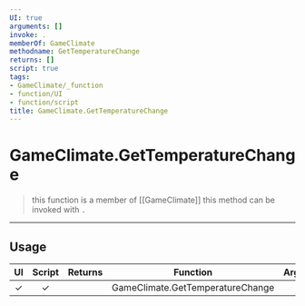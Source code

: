 ```yaml
---
UI: true
arguments: []
invoke: .
memberOf: GameClimate
methodname: GetTemperatureChange
returns: []
script: true
tags:
- GameClimate/_function
- function/UI
- function/script
title: GameClimate.GetTemperatureChange
---
```

# GameClimate.GetTemperatureChange
> this function is a member of [[GameClimate]]
> this method can be invoked with `.`
-----
## Usage
|  UI | Script | Returns | Function | Arguments |
|:---:|:------:|-------:|:--------:|:---------|
|✓|✓||GameClimate.GetTemperatureChange||
